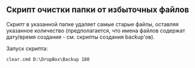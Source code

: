 ﻿
## Скрипт очистки папки от избыточных файлов

Скрипт в указанной папке удаляет самые старые файлы, оставляя указанное количество (предполагается, что имена файлов содержат дату/время создания - см. скрипты создания backup'ов).

Запуск скрипта:
```
clear.cmd D:\DropBox\Backup 180
```
